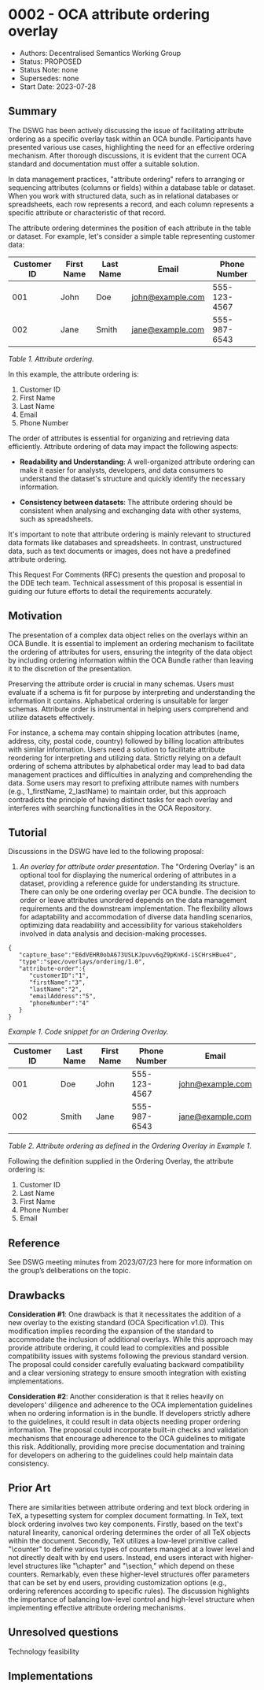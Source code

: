 # 0002 - OCA attribute ordering overlay

- Authors: Decentralised Semantics Working Group
- Status: PROPOSED
- Status Note: none
- Supersedes: none
- Start Date: 2023-07-28 


## Summary

The DSWG has been actively discussing the issue of facilitating attribute ordering as a specific overlay task within an OCA bundle. Participants have presented various use cases, highlighting the need for an effective ordering mechanism. After thorough discussions, it is evident that the current OCA standard and documentation must offer a suitable solution.

In data management practices, "attribute ordering" refers to arranging or sequencing attributes (columns or fields) within a database table or dataset. When you work with structured data, such as in relational databases or spreadsheets, each row represents a record, and each column represents a specific attribute or characteristic of that record.

The attribute ordering determines the position of each attribute in the table or dataset. For example, let's consider a simple table representing customer data:

Customer ID | First Name | Last Name | Email             | Phone Number
------------|------------|-----------|-------------------|--------------
001         | John       | Doe       | john@example.com  | 555-123-4567
002         | Jane       | Smith     | jane@example.com  | 555-987-6543

*Table 1. Attribute ordering.*

In this example, the attribute ordering is:

1. Customer ID
1. First Name
1. Last Name
1. Email
1. Phone Number

The order of attributes is essential for organizing and retrieving data efficiently. Attribute ordering of data may impact the following aspects:

* **Readability and Understanding**: A well-organized attribute ordering can make it easier for analysts, developers, and data consumers to understand the dataset's structure and quickly identify the necessary information.

* **Consistency between datasets**: The attribute ordering should be consistent when analysing and exchanging data with other systems, such as spreadsheets.

It's important to note that attribute ordering is mainly relevant to structured data formats like databases and spreadsheets. In contrast, unstructured data, such as text documents or images, does not have a predefined attribute ordering.

This Request For Comments (RFC) presents the question and proposal to the DDE tech team. Technical assessment of this proposal is essential in guiding our future efforts to detail the requirements accurately.


## Motivation

The presentation of a complex data object relies on the overlays within an OCA Bundle. It is essential to implement an ordering mechanism to facilitate the ordering of attributes for users, ensuring the integrity of the data object by including ordering information within the OCA Bundle rather than leaving it to the discretion of the presentation.

Preserving the attribute order is crucial in many schemas. Users must evaluate if a schema is fit for purpose by interpreting and understanding the information it contains. Alphabetical ordering is unsuitable for larger schemas. Attribute order is instrumental in helping users comprehend and utilize datasets effectively.

For instance, a schema may contain shipping location attributes (name, address, city, postal code, country) followed by billing location attributes with similar information. Users need a solution to facilitate attribute reordering for interpreting and utilizing data. Strictly relying on a default ordering of schema attributes by alphabetical order may lead to bad data management practices and difficulties in analyzing and comprehending the data. Some users may resort to prefixing attribute names with numbers (e.g., 1_firstName, 2_lastName) to maintain order, but this approach contradicts the principle of having distinct tasks for each overlay and interferes with searching functionalities in the OCA Repository.
 

## Tutorial

Discussions in the DSWG have led to the following proposal:

1. *An overlay for attribute order presentation*. The "Ordering Overlay" is an optional tool for displaying the numerical ordering of attributes in a dataset, providing a reference guide for understanding its structure. There can only be one ordering overlay per OCA bundle. The decision to order or leave attributes unordered depends on the data management requirements and the downstream implementation. The flexibility allows for adaptability and accommodation of diverse data handling scenarios, optimizing data readability and accessibility for various stakeholders involved in data analysis and decision-making processes.

```
{
   "capture_base":"E6dVEHR0obA673USLKJpuvv6qZ9pKnKd-iSCHrsHBue4",
   "type":"spec/overlays/ordering/1.0",
   "attribute-order":{
      "customerID":"1",
      "firstName":"3",
      "lastName":"2",
      "emailAddress":"5",
      "phoneNumber":"4"
   }
}
```

*Example 1. Code snippet for an Ordering Overlay.*

Customer ID | Last Name | First Name | Phone Number | Email
------------|-----------|------------|--------------|-----------------
001         | Doe       | John       | 555-123-4567 | john@example.com
002         | Smith     | Jane       | 555-987-6543 | jane@example.com

*Table 2. Attribute ordering as defined in the Ordering Overlay in Example 1.*

Following the definition supplied in the Ordering Overlay, the attribute ordering is:

1. Customer ID
1. Last Name
1. First Name
1. Phone Number
1. Email


## Reference

See DSWG meeting minutes from 2023/07/23 here for more information on the group’s deliberations on the topic.


## Drawbacks

**Consideration #1**: One drawback is that it necessitates the addition of a new overlay to the existing standard (OCA Specification v1.0). This modification implies recording the expansion of the standard to accommodate the inclusion of additional overlays. While this approach may provide attribute ordering, it could lead to complexities and possible compatibility issues with systems following the previous standard version. The proposal could consider carefully evaluating backward compatibility and a clear versioning strategy to ensure smooth integration with existing implementations.
 
**Consideration #2**: Another consideration is that it relies heavily on developers' diligence and adherence to the OCA implementation guidelines when no ordering information is in the bundle. If developers strictly adhere to the guidelines, it could result in data objects needing proper ordering information. The proposal could incorporate built-in checks and validation mechanisms that encourage adherence to the OCA guidelines to mitigate this risk. Additionally, providing more precise documentation and training for developers on adhering to the guidelines could help maintain data consistency.


## Prior Art

There are similarities between attribute ordering and text block ordering in TeX, a typesetting system for complex document formatting. In TeX, text block ordering involves two key components. Firstly, based on the text's natural linearity, canonical ordering determines the order of all TeX objects within the document. Secondly, TeX utilizes a low-level primitive called "\counter" to define various types of counters managed at a lower level and not directly dealt with by end users. Instead, end users interact with higher-level structures like "\chapter" and "\section," which depend on these counters. Remarkably, even these higher-level structures offer parameters that can be set by end users, providing customization options (e.g., ordering references according to specific rules). The discussion highlights the importance of balancing low-level control and high-level structure when implementing effective attribute ordering mechanisms.
 

## Unresolved questions

Technology feasibility


## Implementations


